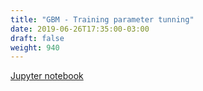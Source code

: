 ```yaml
---
title: "GBM - Training parameter tunning"
date: 2019-06-26T17:35:00-03:00
draft: false
weight: 940
---
```


[Jupyter notebook](https://nbviewer.jupyter.org/github/gmoncarz/machine_learning_tour/blob/master/notebooks/09_gbm/regressor/03_gbm_training_params.ipynb)

<div> 
    <object type="text/html" width="100%" height="1000" data="https://nbviewer.jupyter.org/github/gmoncarz/machine_learning_tour/blob/master/notebooks/09_gbm/regressor/03_gbm_training_params.ipynb">
    </object>
</div>
